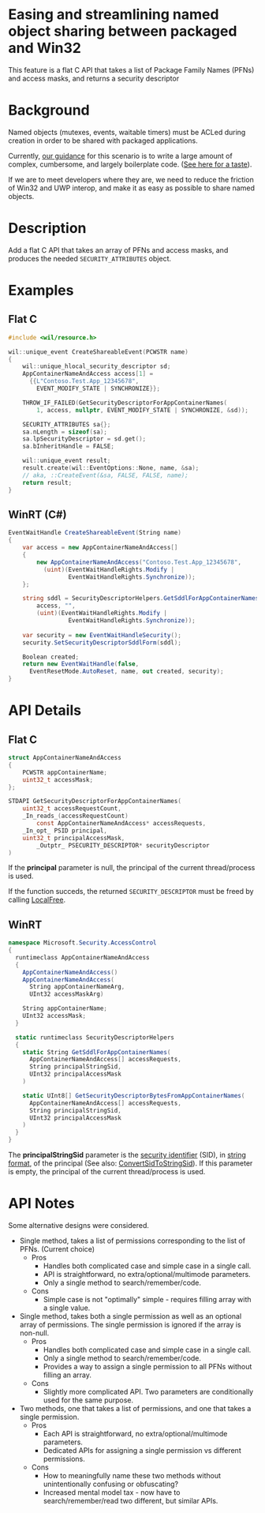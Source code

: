 # Easing and streamlining named object sharing between packaged and Win32

This feature is a flat C API that takes a list of Package Family Names (PFNs) and access masks, and returns a security descriptor

# Background

Named objects (mutexes, events, waitable timers) must be ACLed during creation in order to be shared with packaged applications.

Currently, [our guidance](https://docs.microsoft.com/en-us/windows/uwp/communication/sharing-named-objects) for this scenario is to write a large amount of complex, cumbersome, and largely boilerplate code. ([See here for a taste](https://docs.microsoft.com/en-us/windows/win32/api/securityappcontainer/nf-securityappcontainer-getappcontainernamedobjectpath#examples)).

If we are to meet developers where they are, we need to reduce the friction of Win32 and UWP interop, and make it as easy as possible to share named objects.

# Description

Add a flat C API that takes an array of PFNs and access masks, and produces the needed `SECURITY_ATTRIBUTES` object.

# Examples
## Flat C
```c++
#include <wil/resource.h>

wil::unique_event CreateShareableEvent(PCWSTR name)
{
    wil::unique_hlocal_security_descriptor sd;
    AppContainerNameAndAccess access[1] =
      {{L"Contoso.Test.App_12345678",
        EVENT_MODIFY_STATE | SYNCHRONIZE}};

    THROW_IF_FAILED(GetSecurityDescriptorForAppContainerNames(
        1, access, nullptr, EVENT_MODIFY_STATE | SYNCHRONIZE, &sd));

    SECURITY_ATTRIBUTES sa{};
    sa.nLength = sizeof(sa);
    sa.lpSecurityDescriptor = sd.get();
    sa.bInheritHandle = FALSE;

    wil::unique_event result;
    result.create(wil::EventOptions::None, name, &sa);
    // aka, ::CreateEvent(&sa, FALSE, FALSE, name);
    return result;
}
```
## WinRT (C#)
```c#
EventWaitHandle CreateShareableEvent(String name)
{
    var access = new AppContainerNameAndAccess[]
    {
        new AppContainerNameAndAccess("Contoso.Test.App_12345678",
          (uint)(EventWaitHandleRights.Modify |
                 EventWaitHandleRights.Synchronize));
    };

    string sddl = SecurityDescriptorHelpers.GetSddlForAppContainerNames(
        access, "",
        (uint)(EventWaitHandleRights.Modify |
                 EventWaitHandleRights.Synchronize));
    
    var security = new EventWaitHandleSecurity();
    security.SetSecurityDescriptorSddlForm(sddl);

    Boolean created;
    return new EventWaitHandle(false,
      EventResetMode.AutoReset, name, out created, security);
}
```

# API Details
## Flat C
```c
struct AppContainerNameAndAccess
{
    PCWSTR appContainerName;
    uint32_t accessMask;
};

STDAPI GetSecurityDescriptorForAppContainerNames(
    uint32_t accessRequestCount,
    _In_reads_(accessRequestCount)
        const AppContainerNameAndAccess* accessRequests,
    _In_opt_ PSID principal,
    uint32_t principalAccessMask,
        _Outptr_ PSECURITY_DESCRIPTOR* securityDescriptor
)
```

If the **principal** parameter is null, the principal of the current thread/process is used.

If the function succeds, the returned `SECURITY_DESCRIPTOR` must be freed by calling [LocalFree](https://docs.microsoft.com/en-us/windows/desktop/api/winbase/nf-winbase-localfree).

## WinRT
```c#
namespace Microsoft.Security.AccessControl
{
  runtimeclass AppContainerNameAndAccess
  {
    AppContainerNameAndAccess()
    AppContainerNameAndAccess(
      String appContainerNameArg,
      UInt32 accessMaskArg)

    String appContainerName;
    UInt32 accessMask;
  }

  static runtimeclass SecurityDescriptorHelpers
  {
    static String GetSddlForAppContainerNames(
      AppContainerNameAndAccess[] accessRequests,
      String principalStringSid,
      UInt32 principalAccessMask
    )

    static UInt8[] GetSecurityDescriptorBytesFromAppContainerNames(
      AppContainerNameAndAccess[] accessRequests,
      String principalStringSid,
      UInt32 principalAccessMask
    )
  }
}
```

The **principalStringSid** parameter is the [security identifier](https://docs.microsoft.com/en-us/windows/win32/secgloss/s-gly) (SID), in [string format](https://docs.microsoft.com/en-us/windows/win32/secauthz/sid-components), of the principal (See also: [ConvertSidToStringSid](https://docs.microsoft.com/en-us/windows/win32/api/sddl/nf-sddl-convertsidtostringsidw)). If this parameter is empty, the principal of the current thread/process is used.

# API Notes

Some alternative designs were considered.
- Single method, takes a list of permissions corresponding to the list of PFNs. (Current choice)
  - Pros
    - Handles both complicated case and simple case in a single call.
    - API is straightforward, no extra/optional/multimode parameters.
    - Only a single method to search/remember/code.
  - Cons
    - Simple case is not "optimally" simple - requires filling array with a single value.
- Single method, takes both a single permission as well as an optional array of permissions. The single permission is ignored if the array is non-null.
  - Pros
    - Handles both complicated case and simple case in a single call.
    - Only a single method to search/remember/code.
    - Provides a way to assign a single permission to all PFNs without filling an array.
  - Cons
    - Slightly more complicated API. Two parameters are conditionally used for the same purpose.
- Two methods, one that takes a list of permissions, and one that takes a single permission.
  - Pros
    - Each API is straightforward, no extra/optional/multimode parameters.
    - Dedicated APIs for assigning a single permission vs different permissions.
  - Cons
    - How to meaningfully name these two methods without unintentionally confusing or obfuscating?
    - Increased mental model tax - now have to search/remember/read two different, but similar APIs.